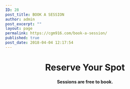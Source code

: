 ```yaml
---
ID: 28
post_title: BOOK A SESSION
author: admin
post_excerpt: ""
layout: page
permalink: https://cgm916.com/book-a-session/
published: true
post_date: 2018-04-04 12:17:54
---
```

<h1 style="text-align: center;">Reserve Your Spot</h1>
<h4 style="text-align: center;">Sessions are free to book.</h4>
<h4 style="text-align: center;"></h4>

<!-- f4e4ab3f6bdde3a0ed1e6c3f3fddb866 -->